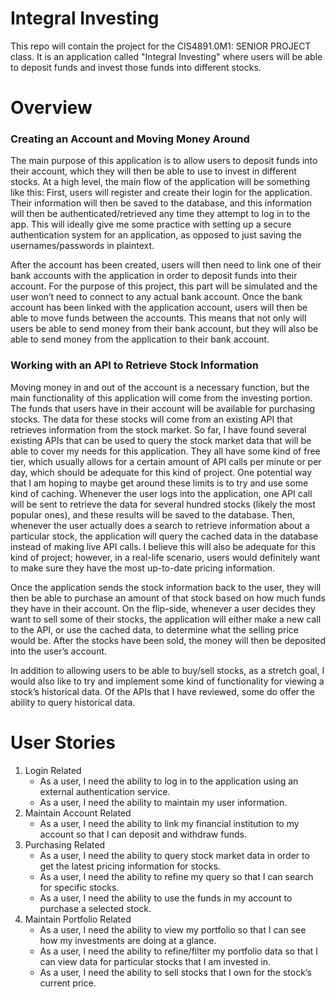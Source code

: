 # Integral Investing
This repo will contain the project for the CIS4891.0M1: SENIOR PROJECT class. It is an application called "Integral Investing" where users will be able to deposit funds and invest those funds into different stocks.

# Overview
### Creating an Account and Moving Money Around
	
The main purpose of this application is to allow users to deposit funds into their account, which they will then be able to use to invest in different stocks. At a high level, the main flow of the application will be something like this: First, users will register and create their login for the application. Their information will then be saved to the database, and this information will then be authenticated/retrieved any time they attempt to log in to the app. This will ideally give me some practice with setting up a secure authentication system for an application, as opposed to just saving the usernames/passwords in plaintext.
 
After the account has been created, users will then need to link one of their bank accounts with the application in order to deposit funds into their account. For the purpose of this project, this part will be simulated and the user won’t need to connect to any actual bank account. Once the bank account has been linked with the application account, users will then be able to move funds between the accounts. This means that not only will users be able to send money from their bank account, but they will also be able to send money from the application to their bank account.

### Working with an API to Retrieve Stock Information
	
Moving money in and out of the account is a necessary function, but the main functionality of this application will come from the investing portion. The funds that users have in their account will be available for purchasing stocks. The data for these stocks will come from an existing API that retrieves information from the stock market. So far, I have found several existing APIs that can be used to query the stock market data that will be able to cover my needs for this application. They all have some kind of free tier, which usually allows for a certain amount of API calls per minute or per day, which should be adequate for this kind of project. One potential way that I am hoping to maybe get around these limits is to try and use some kind of caching. Whenever the user logs into the application, one API call will be sent to retrieve the data for several hundred stocks (likely the most popular ones), and these results will be saved to the database. Then, whenever the user actually does a search to retrieve information about a particular stock, the application will query the cached data in the database instead of making live API calls. I believe this will also be adequate for this kind of project; however, in a real-life scenario, users would definitely want to make sure they have the most up-to-date pricing information.
	
Once the application sends the stock information back to the user, they will then be able to purchase an amount of that stock based on how much funds they have in their account. On the flip-side, whenever a user decides they want to sell some of their stocks, the application will either make a new call to the API, or use the cached data, to determine what the selling price would be. After the stocks have been sold, the money will then be deposited into the user’s account.
	
In addition to allowing users to be able to buy/sell stocks, as a stretch goal, I would also like to try and implement some kind of functionality for viewing a stock’s historical data. Of the APIs that I have reviewed, some do offer the ability to query historical data.

# User Stories
1. Login Related
   - As a user, I need the ability to log in to the application using an external authentication service. 
   - As a user, I need the ability to maintain my user information.
2. Maintain Account Related
   - As a user, I need the ability to link my financial institution to my account so that I can deposit and withdraw funds.
3. Purchasing Related
   - As a user, I need the ability to query stock market data in order to get the latest pricing information for stocks. 
   - As a user, I need the ability to refine my query so that I can search for specific stocks.
   - As a user, I need the ability to use the funds in my account to purchase a selected stock.
4. Maintain Portfolio Related
   - As a user, I need the ability to view my portfolio so that I can see how my investments are doing at a glance.
   - As a user, I need the ability to refine/filter my portfolio data so that I can view data for particular stocks that I am invested in.
   - As a user, I need the ability to sell stocks that I own for the stock’s current price.
